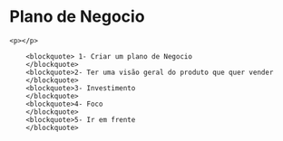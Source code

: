 <!DOCTYPE html>
<html>

<head>
    <title>Plano de Negocio
    </title>
    <link
    rel="stylesheet" href="stylesheet.css"
</head>

<body>
    <h1>Plano de Negocio</h1>

    <p></p>
    
        <blockquote> 1- Criar um plano de Negocio 
        </blockquote>
        <blockquote>2- Ter uma visão geral do produto que quer vender
        </blockquote>
        <blockquote>3- Investimento
        </blockquote>
        <blockquote>4- Foco
        </blockquote>
        <blockquote>5- Ir em frente
        </blockquote>
</body>

</html>
